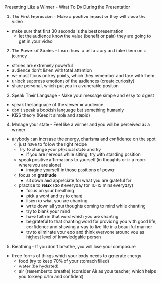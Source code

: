 Presenting Like a Winner - What To Do During the Presentation

1. The First Impression - Make a positive impact or they will close the video
  - make sure that first 30 seconds is the best presentation
    - let the audience know the value (benefit or pain) they are going to get in your video
  
2. The Power of Stories - Learn how to tell a story and take them on a journey
  - stories are extremely powerful
  - audience don't listen with total attention
  - we must focus on key points, which they remember and take with them
  - unlock suppress emotions of the audiences (create curiosity)
  - share personal, which put you in a vunerable position
  
3. Speak Their Language - Make your message simple and easy to digest
  - speak the language of the viewer or audience
  - don't speak a bookish language but something humanly
  - KISS theory (Keep it simple and stupid)
  
4. Manage your state - Feel like a winner and you will be perceived as a winner
  - anybody can increase the energy, charisma and confidence on the spot
    - just have to follow the right recipe
    - Try to change your physical state and try
      - if you are nervous while sitting, try with standing position
    - speak positive affirmations to yourself (in thoughts or in a room where you are alone)
      - imagine yourself in those positions of power
    - focus on **gratitude**
      - sit down and appreciate for what you are grateful for
    - practice to **relax** (do it everyday for 10-15 mins everyday)
      - focus on your breathing
      - pick a word and try to chant
      - listen to what you are chanting
      - write down all your thoughts coming to mind while chanting
      - try to blank your mind
      - have faith in that word which you are chanting
      - be grateful to that chanting word for providing you with good life, confidence and showing a way to live life in a beautiful manner
      - try to eliminate your ego and think everyone around you as highest level of knowledgable person
  
5. Breathing - If you don't breathe, you will lose your composure
  - three forms of things which your body needs to generate energy
    - food (try to keep 70% of your stomach filled)
    - water (be hydrated)
    - air (remember to breathe) (consider Air as your teacher, which helps you to keep calm and confident)
  